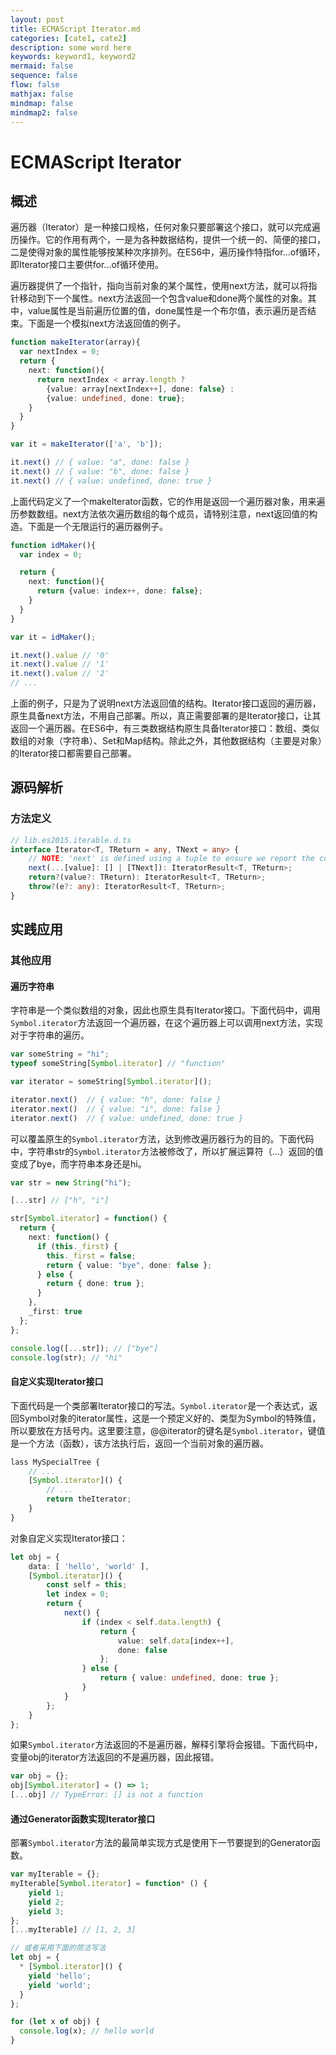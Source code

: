 ```yaml
---
layout: post
title: ECMAScript Iterator.md
categories: [cate1, cate2]
description: some word here
keywords: keyword1, keyword2
mermaid: false
sequence: false
flow: false
mathjax: false
mindmap: false
mindmap2: false
---
```

# ECMAScript Iterator

## 概述

遍历器（Iterator）是一种接口规格，任何对象只要部署这个接口，就可以完成遍历操作。它的作用有两个，一是为各种数据结构，提供一个统一的、简便的接口，二是使得对象的属性能够按某种次序排列。在ES6中，遍历操作特指for...of循环，即Iterator接口主要供for...of循环使用。

遍历器提供了一个指针，指向当前对象的某个属性，使用next方法，就可以将指针移动到下一个属性。next方法返回一个包含value和done两个属性的对象。其中，value属性是当前遍历位置的值，done属性是一个布尔值，表示遍历是否结束。下面是一个模拟next方法返回值的例子。

```ts
function makeIterator(array){
  var nextIndex = 0;
  return {
    next: function(){
      return nextIndex < array.length ?
        {value: array[nextIndex++], done: false} :
        {value: undefined, done: true};
    }
  }
}

var it = makeIterator(['a', 'b']);

it.next() // { value: "a", done: false }
it.next() // { value: "b", done: false }
it.next() // { value: undefined, done: true }
```



上面代码定义了一个makeIterator函数，它的作用是返回一个遍历器对象，用来遍历参数数组。next方法依次遍历数组的每个成员，请特别注意，next返回值的构造。下面是一个无限运行的遍历器例子。

```ts
function idMaker(){
  var index = 0;

  return {
    next: function(){
      return {value: index++, done: false};
    }
  }
}

var it = idMaker();

it.next().value // '0'
it.next().value // '1'
it.next().value // '2'
// ...
```



上面的例子，只是为了说明next方法返回值的结构。Iterator接口返回的遍历器，原生具备next方法，不用自己部署。所以，真正需要部署的是Iterator接口，让其返回一个遍历器。在ES6中，有三类数据结构原生具备Iterator接口：数组、类似数组的对象（字符串）、Set和Map结构。除此之外，其他数据结构（主要是对象）的Iterator接口都需要自己部署。



## 源码解析

### 方法定义

```ts
// lib.es2015.iterable.d.ts
interface Iterator<T, TReturn = any, TNext = any> {
    // NOTE: 'next' is defined using a tuple to ensure we report the correct assignability errors in all places.
    next(...[value]: [] | [TNext]): IteratorResult<T, TReturn>;
    return?(value?: TReturn): IteratorResult<T, TReturn>;
    throw?(e?: any): IteratorResult<T, TReturn>;
}
```



## 实践应用

### 其他应用

#### 遍历字符串

字符串是一个类似数组的对象，因此也原生具有Iterator接口。下面代码中，调用`Symbol.iterator`方法返回一个遍历器，在这个遍历器上可以调用next方法，实现对于字符串的遍历。

```ts
var someString = "hi";
typeof someString[Symbol.iterator] // "function"

var iterator = someString[Symbol.iterator]();

iterator.next()  // { value: "h", done: false }
iterator.next()  // { value: "i", done: false }
iterator.next()  // { value: undefined, done: true }
```



可以覆盖原生的`Symbol.iterator`方法，达到修改遍历器行为的目的。下面代码中，字符串str的`Symbol.iterator`方法被修改了，所以扩展运算符（...）返回的值变成了bye，而字符串本身还是hi。

```ts
var str = new String("hi");

[...str] // ["h", "i"]

str[Symbol.iterator] = function() {
  return { 
    next: function() {
      if (this._first) {
        this._first = false;
        return { value: "bye", done: false };
      } else {
        return { done: true };
      }
    },
    _first: true
  };
};

console.log([...str]); // ["bye"]  
console.log(str); // "hi"
```



#### 自定义实现Iterator接口

下面代码是一个类部署Iterator接口的写法。`Symbol.iterator`是一个表达式，返回Symbol对象的iterator属性，这是一个预定义好的、类型为Symbol的特殊值，所以要放在方括号内。这里要注意，@@iterator的键名是`Symbol.iterator`，键值是一个方法（函数），该方法执行后，返回一个当前对象的遍历器。

```ts
lass MySpecialTree {
    // ...
    [Symbol.iterator]() { 
        // ...
        return theIterator;
    }
}
```



对象自定义实现Iterator接口：

```ts
let obj = {
    data: [ 'hello', 'world' ],
    [Symbol.iterator]() {
        const self = this;
        let index = 0;
        return {
            next() {
                if (index < self.data.length) {
                    return {
                        value: self.data[index++],
                        done: false
                    };
                } else {
                    return { value: undefined, done: true };
                }
            }
        };
    }
};
```



如果`Symbol.iterator`方法返回的不是遍历器，解释引擎将会报错。下面代码中，变量obj的iterator方法返回的不是遍历器，因此报错。

```ts
var obj = {};
obj[Symbol.iterator] = () => 1;
[...obj] // TypeError: [] is not a function
```



#### 通过Generator函数实现Iterator接口

部署`Symbol.iterator`方法的最简单实现方式是使用下一节要提到的Generator函数。

```ts
var myIterable = {};
myIterable[Symbol.iterator] = function* () {
    yield 1;
    yield 2;
    yield 3;
};
[...myIterable] // [1, 2, 3]

// 或者采用下面的简洁写法
let obj = {
  * [Symbol.iterator]() {
    yield 'hello';
    yield 'world';
  }
};

for (let x of obj) {
  console.log(x); // hello world
}
```
